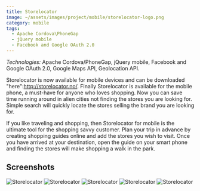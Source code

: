 ```yaml
---
title: Storelocator
image: ~/assets/images/project/mobile/storelocator-logo.png
category: mobile
tags:
  - Apache Cordova\PhoneGap
  - jQuery mobile
  - Facebook and Google OAuth 2.0
---
```


*Technologies:*  Apache Cordova/PhoneGap, jQuery mobile, Facebook and Google OAuth 2.0, Google Maps API, Geolocation API.

Storelocator is now available for mobile devices and can be downloaded "here":http://storelocator.no/.
Finally Storelocator is available for the mobile phone, a must-have for anyone who loves shopping. Now you can save time running around in alien cities not finding the stores you are looking for. Simple search will quickly locate the stores selling the brand you are looking for.

If you like traveling and shopping, then Storelocator for mobile is the ultimate tool for the shopping savvy customer. Plan your trip in advance by creating shopping guides online and add the stores you wish to visit. Once you have arrived at your destination, open the guide on your smart phone and finding the stores will make shopping a walk in the park.

## Screenshots

![Storelocator](~/assets/images/project/mobile/Store_Locator_2_1.png)
![Storelocator](~/assets/images/project/mobile/Store_Locator_1_1_1.png)
![Storelocator](~/assets/images/project/mobile/Store_Locator_landscape_1_1_1.png)
![Storelocator](~/assets/images/project/mobile/Store_Locator_ipad_1_3.png)
![Storelocator](~/assets/images/project/mobile/Store_Locator_ipad_3_1.png)

